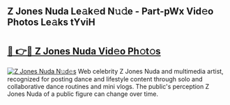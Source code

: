 ## Z Jones Nuda Le𝚊k𝚎d N𝚞𝚍e - Part-pWx Vid𝚎o Photos Le𝚊ks tYviH

# <h2><a href="http://fbbqkh3.evod.top/?m=Z+Jones+Nuda">🔗 👉🔴 Z Jones Nuda Vid𝚎o Ph𝚘t𝚘s</a></h2>

[![Z Jones Nuda N𝚞d𝚎s](https://i.imgur.com/8V9OHl7.gif)](http://fbbqkh3.evod.top/?m=Z+Jones+Nuda)
Web celebrity Z Jones Nuda and multimedia artist, recognized for posting dance and lifestyle content through solo and collaborative dance routines and mini vlogs. The public's perception Z Jones Nuda of a public figure can change over time. 
